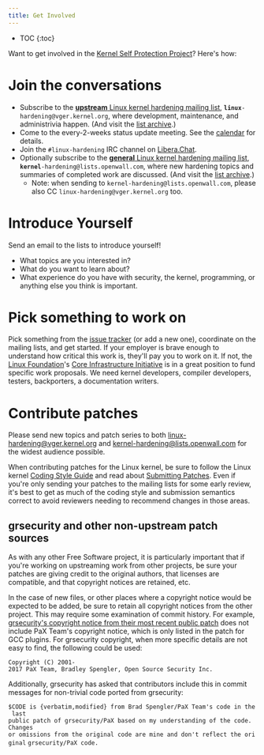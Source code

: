 ```yaml
---
title: Get Involved
---
```


* TOC
{:toc}

Want to get involved in the [Kernel Self Protection Project](/)? Here's how:

# Join the conversations

  - Subscribe to the [**upstream** Linux kernel hardening mailing
    list](http://vger.kernel.org/vger-lists.html#linux-hardening),
    **`linux`**`-hardening@vger.kernel.org`, where development,
    maintenance, and administrivia happen. (And visit the [list
    archive](https://lore.kernel.org/linux-hardening/).)
  - Come to the every-2-weeks status update meeting. See the
    [calendar](https://calendar.google.com/calendar/u/0/embed?src=47005f8f50f21da6133d7239f3cb93d1624d2e1949963ea75dd86d5f2d5721e0@group.calendar.google.com&ctz=America/Los_Angeles)
    for details.
  - Join the `#linux-hardening` IRC channel on
    [Libera.Chat](https://libera.chat/).
  - Optionally subscribe to the [**general** Linux kernel hardening
    mailing list](https://www.openwall.com/lists/kernel-hardening/),
    **`kernel`**`-hardening@lists.openwall.com`, where new hardening
    topics and summaries of completed work are discussed. (And visit the
    [list archive](https://lore.kernel.org/kernel-hardening/).)
      - Note: when sending to `kernel-hardening@lists.openwall.com`,
        please also CC `linux-hardening@vger.kernel.org` too.

# Introduce Yourself

Send an email to the lists to introduce yourself\!

  - What topics are you interested in?
  - What do you want to learn about?
  - What experience do you have with security, the kernel, programming,
    or anything else you think is important.

# Pick something to work on

Pick something from the [issue
tracker](https://github.com/KSPP/linux/issues) (or add a new one),
coordinate on the mailing lists, and get started. If your employer is
brave enough to understand how critical this work is, they'll pay you to
work on it. If not, the [Linux
Foundation](https://www.linuxfoundation.org/)'s [Core Infrastructure
Initiative](https://www.coreinfrastructure.org/faq) is in a great
position to fund specific work proposals. We need kernel developers,
compiler developers, testers, backporters, a documentation writers.

# Contribute patches

Please send new topics and patch series to both
[linux-hardening@vger.kernel.org](http://vger.kernel.org/vger-lists.html#linux-hardening)
and
[kernel-hardening@lists.openwall.com](https://www.openwall.com/lists/kernel-hardening)
for the widest audience possible.

When contributing patches for the Linux kernel, be sure to follow the
Linux kernel [Coding Style
Guide](https://www.kernel.org/doc/html/latest/process/coding-style.html)
and read about [Submitting
Patches](https://www.kernel.org/doc/html/latest/process/submitting-patches.html).
Even if you're only sending your patches to the mailing lists for some
early review, it's best to get as much of the coding style and
submission semantics correct to avoid reviewers needing to recommend
changes in those areas.

## grsecurity and other non-upstream patch sources

As with any other Free Software project, it is particularly important
that if you're working on upstreaming work from other projects, be sure
your patches are giving credit to the original authors, that licenses
are compatible, and that copyright notices are retained, etc.

In the case of new files, or other places where a copyright notice would
be expected to be added, be sure to retain all copyright notices from
the other project. This may require some examination of commit history.
For example, [grsecurity's copyright notice from their most recent
public
patch](https://github.com/linux-scraping/linux-grsecurity/blob/grsec-test/grsecurity/Makefile#L3)
does not include PaX Team's copyright notice, which is only listed in
the patch for GCC plugins. For grsecurity copyright, when more specific
details are not easy to find, the following could be used:

`Copyright (C) 2001-2017 PaX Team, Bradley Spengler, Open Source Security Inc.`

Additionally, grsecurity has asked that contributors include this in
commit messages for non-trivial code ported from grsecurity:

`$CODE is {verbatim,modified} from Brad Spengler/PaX Team's code in the last`
`public patch of grsecurity/PaX based on my understanding of the code. Changes`
`or omissions from the original code are mine and don't reflect the original`
`grsecurity/PaX code.`
